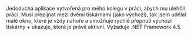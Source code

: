 Jedoduchá aplikace vytvořená pro mého kolegu v práci, abych mu ulehčil práci. Musí přepíjnat mezi dvěmi tiskárnami (jako výchozí), tak jsem udělal malé okno, které je vždy nahoře a umožňuje rychlé přepnutí výchozí tiskárny + ukazuje, která je právě aktivní. Vyžaduje .NET Framework 4.5.